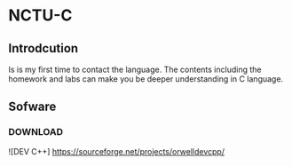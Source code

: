 # NCTU-C

## Introdcution
Is is my first time to contact the language. The contents including the homework and labs can make you be deeper understanding in C language.  

## Sofware
### DOWNLOAD
![DEV C++] https://sourceforge.net/projects/orwelldevcpp/
